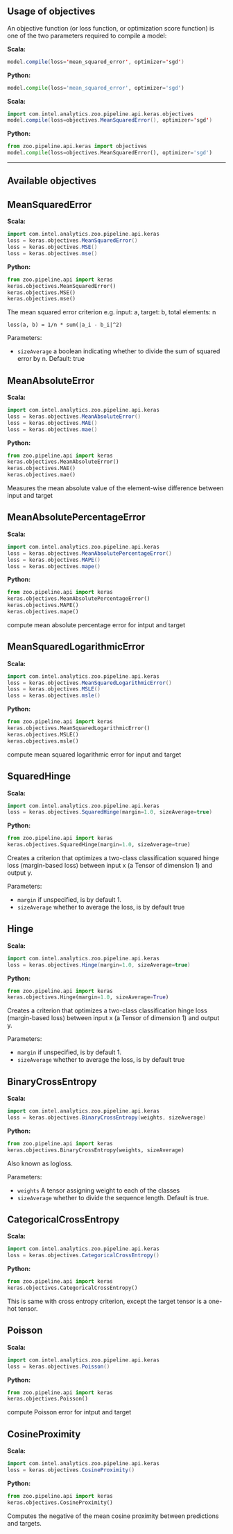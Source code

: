 ## Usage of objectives

An objective function (or loss function, or optimization score function) is one of the two parameters required to compile a model:

**Scala:**

```scala
model.compile(loss='mean_squared_error', optimizer='sgd')
```

**Python:**

```python
model.compile(loss='mean_squared_error', optimizer='sgd')
```

**Scala:**

```scala
import com.intel.analytics.zoo.pipeline.api.keras.objectives
model.compile(loss=objectives.MeanSquaredError(), optimizer='sgd')
```

**Python:**

```python
from zoo.pipeline.api.keras import objectives
model.compile(loss=objectives.MeanSquaredError(), optimizer='sgd')
```

---

## Available objectives

## MeanSquaredError ##

**Scala:**

```scala
import com.intel.analytics.zoo.pipeline.api.keras
loss = keras.objectives.MeanSquaredError()
loss = keras.objectives.MSE()
loss = keras.objectives.mse()
```

**Python:**

```python
from zoo.pipeline.api import keras
keras.objectives.MeanSquaredError()
keras.objectives.MSE()
keras.objectives.mse()
```

The mean squared error criterion e.g. input: a, target: b, total elements: n

```
loss(a, b) = 1/n * sum(|a_i - b_i|^2)
```

Parameters:

 * `sizeAverage` a boolean indicating whether to divide the sum of squared error by n. 
                 Default: true

## MeanAbsoluteError ##

**Scala:**

```scala
import com.intel.analytics.zoo.pipeline.api.keras
loss = keras.objectives.MeanAbsoluteError()
loss = keras.objectives.MAE()
loss = keras.objectives.mae()
```

**Python:**

```python
from zoo.pipeline.api import keras
keras.objectives.MeanAbsoluteError()
keras.objectives.MAE()
keras.objectives.mae()
```

Measures the mean absolute value of the element-wise difference between input and target

## MeanAbsolutePercentageError ##

**Scala:**

```scala
import com.intel.analytics.zoo.pipeline.api.keras
loss = keras.objectives.MeanAbsolutePercentageError()
loss = keras.objectives.MAPE()
loss = keras.objectives.mape()
```

**Python:**

```python
from zoo.pipeline.api import keras
keras.objectives.MeanAbsolutePercentageError()
keras.objectives.MAPE()
keras.objectives.mape()
```

compute mean absolute percentage error for intput and target

## MeanSquaredLogarithmicError ##

**Scala:**

```scala
import com.intel.analytics.zoo.pipeline.api.keras
loss = keras.objectives.MeanSquaredLogarithmicError()
loss = keras.objectives.MSLE()
loss = keras.objectives.msle()
```

**Python:**

```python
from zoo.pipeline.api import keras
keras.objectives.MeanSquaredLogarithmicError()
keras.objectives.MSLE()
keras.objectives.msle()
```

compute mean squared logarithmic error for input and target


## SquaredHinge ##


**Scala:**

```scala
import com.intel.analytics.zoo.pipeline.api.keras
loss = keras.objectives.SquaredHinge(margin=1.0, sizeAverage=true)
```

**Python:**

```python
from zoo.pipeline.api import keras
keras.objectives.SquaredHinge(margin=1.0, sizeAverage=true)
```

Creates a criterion that optimizes a two-class classification squared hinge loss (margin-based loss) between input x (a Tensor of dimension 1) and output y.

Parameters:

 * `margin` if unspecified, is by default 1.
 * `sizeAverage` whether to average the loss, is by default true

## Hinge ##

**Scala:**

```scala
import com.intel.analytics.zoo.pipeline.api.keras
loss = keras.objectives.Hinge(margin=1.0, sizeAverage=true)
```

**Python:**

```python
from zoo.pipeline.api import keras
keras.objectives.Hinge(margin=1.0, sizeAverage=True)
```

Creates a criterion that optimizes a two-class classification hinge loss (margin-based loss) between input x (a Tensor of dimension 1) and output y.

Parameters:

 * `margin` if unspecified, is by default 1.
 * `sizeAverage` whether to average the loss, is by default true

## BinaryCrossEntropy ##

**Scala:**

```scala
import com.intel.analytics.zoo.pipeline.api.keras
loss = keras.objectives.BinaryCrossEntropy(weights, sizeAverage)
```

**Python:**

```python
from zoo.pipeline.api import keras
keras.objectives.BinaryCrossEntropy(weights, sizeAverage)
```

Also known as logloss. 

Parameters:

* `weights` A tensor assigning weight to each of the classes
* `sizeAverage` whether to divide the sequence length. Default is true.

## CategoricalCrossEntropy ##

**Scala:**

```scala
import com.intel.analytics.zoo.pipeline.api.keras
loss = keras.objectives.CategoricalCrossEntropy()
```

**Python:**

```python
from zoo.pipeline.api import keras
keras.objectives.CategoricalCrossEntropy()
```

This is same with cross entropy criterion, except the target tensor is a
one-hot tensor.

## Poisson ##

**Scala:**

```scala
import com.intel.analytics.zoo.pipeline.api.keras
loss = keras.objectives.Poisson()
```

**Python:**

```python
from zoo.pipeline.api import keras
keras.objectives.Poisson()
```

compute Poisson error for intput and target

## CosineProximity ##

**Scala:**

```scala
import com.intel.analytics.zoo.pipeline.api.keras
loss = keras.objectives.CosineProximity()
```

**Python:**

```python
from zoo.pipeline.api import keras
keras.objectives.CosineProximity()
```

Computes the negative of the mean cosine proximity between predictions and targets.
